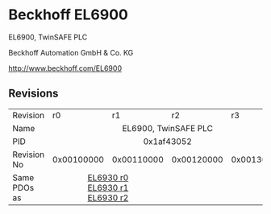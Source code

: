# Beckhoff EL6900

EL6900, TwinSAFE PLC

Beckhoff Automation GmbH & Co. KG

http://www.beckhoff.com/EL6900

## Revisions
<table>
<tr >
<td>Revision</td>
<td>r0</td>
<td>r1</td>
<td>r2</td>
<td>r3</td>
</tr>
<tr >
<td>Name</td>
<td colspan=4 align="center">EL6900, TwinSAFE PLC</td>
</tr>
<tr >
<td>PID</td>
<td colspan=4 align="center">0x1af43052</td>
</tr>
<tr >
<td>Revision No</td>
<td>0x00100000</td>
<td>0x00110000</td>
<td>0x00120000</td>
<td>0x00130000</td>
</tr>
<tr >
<td>Same PDOs as</td>
<td colspan=2 align="center"><a href="EL6930">EL6930 r0</a><br/><a href="EL6930">EL6930 r1</a><br/><a href="EL6930">EL6930 r2</a></td>
<td colspan=2 align="center"></td>
</tr>
</table>

